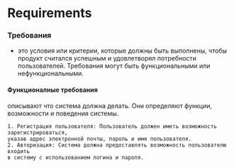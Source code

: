 # Requirements
### Требования
- это условия или критерии, которые должны быть выполнены, чтобы продукт считался успешным и удовлетворял потребности пользователей. Требования могут быть функциональными или нефункциональными.
#### Функционалные требования
описывают что система должна делать. Они определяют функции, возможности и поведения системы.
```
1. Регистрация пользователя: Пользователь должен иметь возможность зарегистрироваться,
указав адрес электронной почты, пароль и имя пользователя.
2. Авторизация: Система должна предоставлять возможность пользователю входить
в систему с использованием логина и пароля.
